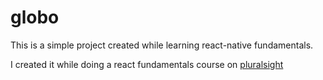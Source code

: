 # globo

This is a simple project created while learning react-native fundamentals.

I created it while doing a react fundamentals course on [pluralsight](https://www.pluralsight.com/)